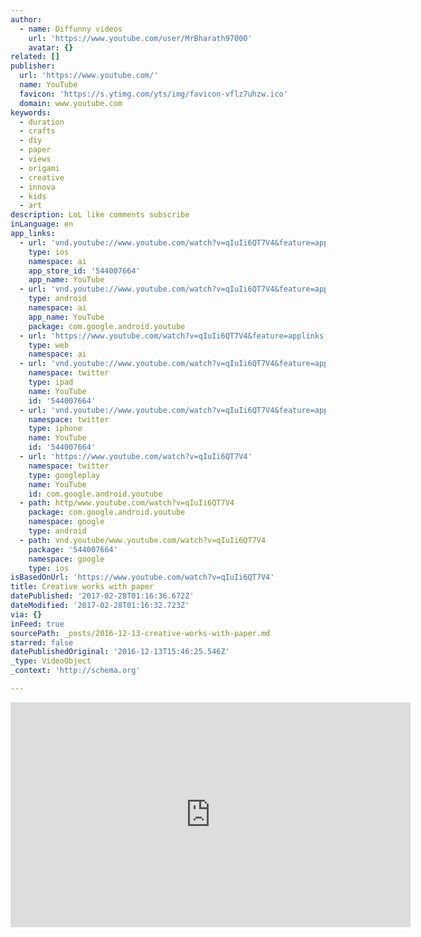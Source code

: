 ```yaml
---
author:
  - name: Diffunny videos
    url: 'https://www.youtube.com/user/MrBharath97000'
    avatar: {}
related: []
publisher:
  url: 'https://www.youtube.com/'
  name: YouTube
  favicon: 'https://s.ytimg.com/yts/img/favicon-vflz7uhzw.ico'
  domain: www.youtube.com
keywords:
  - duration
  - crafts
  - diy
  - paper
  - views
  - origami
  - creative
  - innova
  - kids
  - art
description: LoL like comments subscribe
inLanguage: en
app_links:
  - url: 'vnd.youtube://www.youtube.com/watch?v=qIuIi6QT7V4&feature=applinks'
    type: ios
    namespace: ai
    app_store_id: '544007664'
    app_name: YouTube
  - url: 'vnd.youtube://www.youtube.com/watch?v=qIuIi6QT7V4&feature=applinks'
    type: android
    namespace: ai
    app_name: YouTube
    package: com.google.android.youtube
  - url: 'https://www.youtube.com/watch?v=qIuIi6QT7V4&feature=applinks'
    type: web
    namespace: ai
  - url: 'vnd.youtube://www.youtube.com/watch?v=qIuIi6QT7V4&feature=applinks'
    namespace: twitter
    type: ipad
    name: YouTube
    id: '544007664'
  - url: 'vnd.youtube://www.youtube.com/watch?v=qIuIi6QT7V4&feature=applinks'
    namespace: twitter
    type: iphone
    name: YouTube
    id: '544007664'
  - url: 'https://www.youtube.com/watch?v=qIuIi6QT7V4'
    namespace: twitter
    type: googleplay
    name: YouTube
    id: com.google.android.youtube
  - path: http/www.youtube.com/watch?v=qIuIi6QT7V4
    package: com.google.android.youtube
    namespace: google
    type: android
  - path: vnd.youtube/www.youtube.com/watch?v=qIuIi6QT7V4
    package: '544007664'
    namespace: google
    type: ios
isBasedOnUrl: 'https://www.youtube.com/watch?v=qIuIi6QT7V4'
title: Creative works with paper
datePublished: '2017-02-28T01:16:36.672Z'
dateModified: '2017-02-28T01:16:32.723Z'
via: {}
inFeed: true
sourcePath: _posts/2016-12-13-creative-works-with-paper.md
starred: false
datePublishedOriginal: '2016-12-13T15:46:25.546Z'
_type: VideoObject
_context: 'http://schema.org'

---
```

<iframe src="https://cdn.embedly.com/widgets/media.html?src=https%3A%2F%2Fwww.youtube.com%2Fembed%2FqIuIi6QT7V4%3Ffeature%3Doembed&amp;url=http%3A%2F%2Fwww.youtube.com%2Fwatch%3Fv%3DqIuIi6QT7V4&amp;image=https%3A%2F%2Fi.ytimg.com%2Fvi%2FqIuIi6QT7V4%2Fhqdefault.jpg&amp;key=b7d04c9b404c499eba89ee7072e1c4f7&amp;type=text%2Fhtml&amp;schema=youtube" width="640" height="360" scrolling="no" frameborder="0" allowfullscreen="" style=""></iframe>